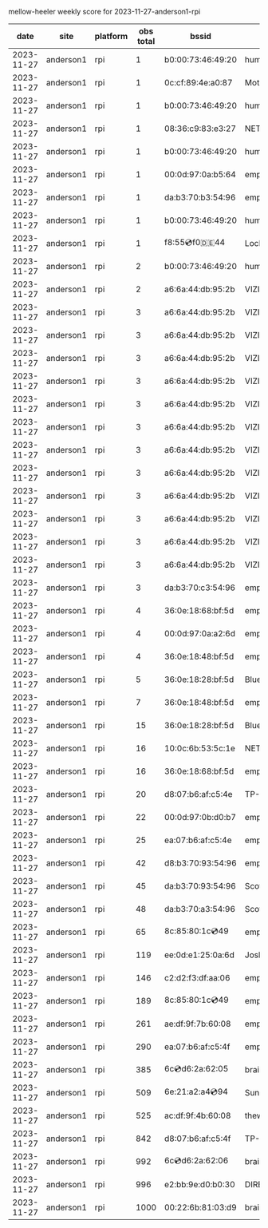 mellow-heeler weekly score for 2023-11-27-anderson1-rpi

|date|site|platform|obs total|bssid|ssid|lat|lng|
|--|--|--|--|--|--|--|--|
|2023-11-27|anderson1|rpi|1|b0:00:73:46:49:20|hum67395|40.41746|-122.24048|
|2023-11-27|anderson1|rpi|1|0c:cf:89:4e:a0:87|MotoDV_B6L|40.41746|-122.24048|
|2023-11-27|anderson1|rpi|1|b0:00:73:46:49:20|hum67395|40.41746|-122.24048|
|2023-11-27|anderson1|rpi|1|08:36:c9:83:e3:27|NETGEAR34|40.41746|-122.24048|
|2023-11-27|anderson1|rpi|1|b0:00:73:46:49:20|hum67395|40.41746|-122.24048|
|2023-11-27|anderson1|rpi|1|00:0d:97:0a:b5:64|empty_ssid|40.41746|-122.24048|
|2023-11-27|anderson1|rpi|1|da:b3:70:b3:54:96|empty_ssid|40.41746|-122.24048|
|2023-11-27|anderson1|rpi|1|b0:00:73:46:49:20|hum67395|40.41746|-122.24048|
|2023-11-27|anderson1|rpi|1|f8:55:cd:f0:de:44|Lockwood1|40.41746|-122.24048|
|2023-11-27|anderson1|rpi|2|b0:00:73:46:49:20|hum67395|40.41746|-122.24048|
|2023-11-27|anderson1|rpi|2|a6:6a:44:db:95:2b|VIZIOCastAudio4663|40.41746|-122.24048|
|2023-11-27|anderson1|rpi|3|a6:6a:44:db:95:2b|VIZIOCastAudio5973|40.41746|-122.24048|
|2023-11-27|anderson1|rpi|3|a6:6a:44:db:95:2b|VIZIOCastAudio4349|40.41746|-122.24048|
|2023-11-27|anderson1|rpi|3|a6:6a:44:db:95:2b|VIZIOCastAudio8456|40.41746|-122.24048|
|2023-11-27|anderson1|rpi|3|a6:6a:44:db:95:2b|VIZIOCastAudio1352|40.41746|-122.24048|
|2023-11-27|anderson1|rpi|3|a6:6a:44:db:95:2b|VIZIOCastAudio9071|40.41746|-122.24048|
|2023-11-27|anderson1|rpi|3|a6:6a:44:db:95:2b|VIZIOCastAudio1161|40.41746|-122.24048|
|2023-11-27|anderson1|rpi|3|a6:6a:44:db:95:2b|VIZIOCastAudio4755|40.41746|-122.24048|
|2023-11-27|anderson1|rpi|3|a6:6a:44:db:95:2b|VIZIOCastAudio4328|40.41746|-122.24048|
|2023-11-27|anderson1|rpi|3|a6:6a:44:db:95:2b|VIZIOCastAudio4690|40.41746|-122.24048|
|2023-11-27|anderson1|rpi|3|a6:6a:44:db:95:2b|VIZIOCastAudio6687|40.41746|-122.24048|
|2023-11-27|anderson1|rpi|3|a6:6a:44:db:95:2b|VIZIOCastAudio2362|40.41746|-122.24048|
|2023-11-27|anderson1|rpi|3|a6:6a:44:db:95:2b|VIZIOCastAudio7578|40.41746|-122.24048|
|2023-11-27|anderson1|rpi|3|da:b3:70:c3:54:96|empty_ssid|40.41746|-122.24048|
|2023-11-27|anderson1|rpi|4|36:0e:18:68:bf:5d|empty_ssid|40.41746|-122.24048|
|2023-11-27|anderson1|rpi|4|00:0d:97:0a:a2:6d|empty_ssid|40.41746|-122.24048|
|2023-11-27|anderson1|rpi|4|36:0e:18:48:bf:5d|empty_ssid|40.41746|-122.24048|
|2023-11-27|anderson1|rpi|5|36:0e:18:28:bf:5d|Bluelotus|40.41746|-122.24048|
|2023-11-27|anderson1|rpi|7|36:0e:18:48:bf:5d|empty_ssid|40.41746|-122.24048|
|2023-11-27|anderson1|rpi|15|36:0e:18:28:bf:5d|Bluelotus|40.41746|-122.24048|
|2023-11-27|anderson1|rpi|16|10:0c:6b:53:5c:1e|NETGEAR55|40.41746|-122.24048|
|2023-11-27|anderson1|rpi|16|36:0e:18:68:bf:5d|empty_ssid|40.41746|-122.24048|
|2023-11-27|anderson1|rpi|20|d8:07:b6:af:c5:4e|TP-Link_C54F|40.41746|-122.24048|
|2023-11-27|anderson1|rpi|22|00:0d:97:0b:d0:b7|empty_ssid|40.41746|-122.24048|
|2023-11-27|anderson1|rpi|25|ea:07:b6:af:c5:4e|empty_ssid|40.41746|-122.24048|
|2023-11-27|anderson1|rpi|42|d8:b3:70:93:54:96|empty_ssid|40.41746|-122.24048|
|2023-11-27|anderson1|rpi|45|da:b3:70:93:54:96|Scott WiFi|40.41746|-122.24048|
|2023-11-27|anderson1|rpi|48|da:b3:70:a3:54:96|Scott IoT Wifi|40.41746|-122.24048|
|2023-11-27|anderson1|rpi|65|8c:85:80:1c:cd:49|empty_ssid|40.41746|-122.24048|
|2023-11-27|anderson1|rpi|119|ee:0d:e1:25:0a:6d|JoshLily|40.41746|-122.24048|
|2023-11-27|anderson1|rpi|146|c2:d2:f3:df:aa:06|empty_ssid|40.41746|-122.24048|
|2023-11-27|anderson1|rpi|189|8c:85:80:1c:cd:49|empty_ssid|40.41746|-122.24048|
|2023-11-27|anderson1|rpi|261|ae:df:9f:7b:60:08|empty_ssid|40.41746|-122.24048|
|2023-11-27|anderson1|rpi|290|ea:07:b6:af:c5:4f|empty_ssid|40.41746|-122.24048|
|2023-11-27|anderson1|rpi|385|6c:cd:d6:2a:62:05|braingang2_5GEXT|40.41746|-122.24048|
|2023-11-27|anderson1|rpi|509|6e:21:a2:a4:cd:94|SunPower21450|40.41746|-122.24048|
|2023-11-27|anderson1|rpi|525|ac:df:9f:4b:60:08|theweef|40.41746|-122.24048|
|2023-11-27|anderson1|rpi|842|d8:07:b6:af:c5:4f|TP-Link_C54F|40.41746|-122.24048|
|2023-11-27|anderson1|rpi|992|6c:cd:d6:2a:62:06|braingang2_2GEXT|40.41746|-122.24048|
|2023-11-27|anderson1|rpi|996|e2:bb:9e:d0:b0:30|DIRECT-9ED03030|40.41746|-122.24048|
|2023-11-27|anderson1|rpi|1000|00:22:6b:81:03:d9|braingang2|40.41746|-122.24048|
